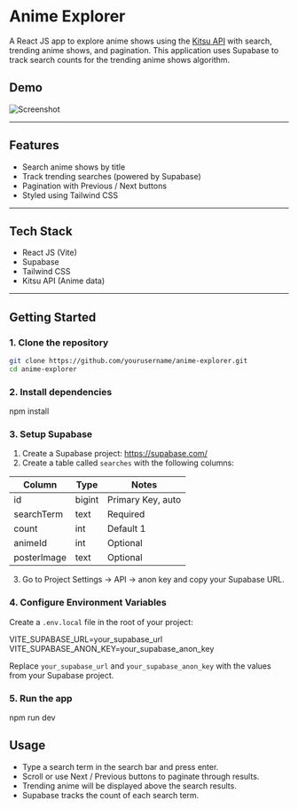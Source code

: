 # Anime Explorer

A React JS app to explore anime shows using the [Kitsu API](https://kitsu.docs.apiary.io/) with search, trending anime shows, and pagination. This application uses Supabase to track search counts for the trending anime shows algorithm.

## Demo

![Screenshot](public/anime-explorer.png)

---

## Features

- Search anime shows by title
- Track trending searches (powered by Supabase)
- Pagination with Previous / Next buttons
- Styled using Tailwind CSS

---

## Tech Stack

- React JS (Vite)
- Supabase
- Tailwind CSS
- Kitsu API (Anime data)

---

## Getting Started

### 1. Clone the repository

```bash
git clone https://github.com/yourusername/anime-explorer.git
cd anime-explorer
```

### 2. Install dependencies

npm install

### 3. Setup Supabase

1. Create a Supabase project: https://supabase.com/
2. Create a table called `searches` with the following columns:

Column       | Type    | Notes
------------ | ------- | ------------------
id           | bigint  | Primary Key, auto
searchTerm   | text    | Required
count        | int     | Default 1
animeId      | int     | Optional
posterImage  | text    | Optional

3. Go to Project Settings -> API -> anon key and copy your Supabase URL.

### 4. Configure Environment Variables

Create a `.env.local` file in the root of your project:

VITE_SUPABASE_URL=your_supabase_url
VITE_SUPABASE_ANON_KEY=your_supabase_anon_key

Replace `your_supabase_url` and `your_supabase_anon_key` with the values from your Supabase project.

### 5. Run the app

npm run dev

## Usage

- Type a search term in the search bar and press enter.
- Scroll or use Next / Previous buttons to paginate through results.
- Trending anime will be displayed above the search results.
- Supabase tracks the count of each search term.

